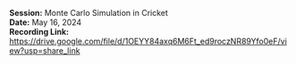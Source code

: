 **Session:** Monte Carlo Simulation in Cricket <br>
**Date:** May 16, 2024 <br>
**Recording Link:** https://drive.google.com/file/d/1OEYY84axq6M6Ft_ed9roczNR89Yfo0eF/view?usp=share_link
